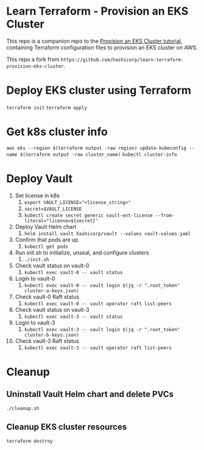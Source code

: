 # Learn Terraform - Provision an EKS Cluster

This repo is a companion repo to the [Provision an EKS Cluster tutorial](https://developer.hashicorp.com/terraform/tutorials/kubernetes/eks), containing
Terraform configuration files to provision an EKS cluster on AWS.

This repo a fork from `https://github.com/hashicorp/learn-terraform-provision-eks-cluster`.

# Deploy EKS cluster using Terraform

`terraform init`
`terraform apply`

# Get k8s cluster info

`aws eks --region $(terraform output -raw region) update-kubeconfig --name $(terraform output -raw cluster_name)`
`kubectl cluster-info`

# Deploy Vault 

1. Set license in k8s
   1. `export VAULT_LICENSE="<license_string>"`
   2. `secret=$VAULT_LICENSE`
   3. `kubectl create secret generic vault-ent-license --from-literal="license=${secret}"`
2. Deploy Vault Helm chart
   1. `helm install vault hashicorp/vault --values vault-values.yaml`
3. Confirm that pods are up
   1. `kubectl get pods`
4. Run init.sh to initialize, unseal, and configure clusters
   1. `./init.sh`
5. Check vault status on vault-0
   1. `kubectl exec vault-0 -- vault status`
6. Login to vault-0
   1. `kubectl exec vault-0 -- vault login $(jq -r ".root_token" cluster-a-keys.json)`
7. Check vault-0 Raft status
   1. `kubectl exec vault-0 -- vault operator raft list-peers`
8. Check vault status on vault-3
   1. `kubectl exec vault-3 -- vault status`
9. Login to vault-3
   1. `kubectl exec vault-3 -- vault login $(jq -r ".root_token" cluster-b-keys.json)`
10. Check vault-3 Raft status
    1.  `kubectl exec vault-3 -- vault operator raft list-peers`

# Cleanup

## Uninstall Vault Helm chart and delete PVCs
`./cleanup.sh`

## Cleanup EKS cluster resources
`terraform destroy`


   

